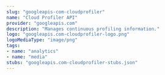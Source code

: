 ```yaml
---
slug: "googleapis-com-cloudprofiler"
name: "Cloud Profiler API"
provider: "googleapis.com"
description: "Manages continuous profiling information."
logo: "googleapis.com-cloudprofiler-logo.png"
logoMediaType: "image/png"
tags:
- name: "analytics"
- name: "media"
stubs: "googleapis.com-cloudprofiler-stubs.json"
---
```

